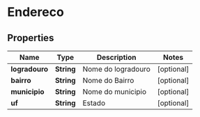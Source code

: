 
# Endereco

## Properties
Name | Type | Description | Notes
------------ | ------------- | ------------- | -------------
**logradouro** | **String** | Nome do logradouro |  [optional]
**bairro** | **String** | Nome do Bairro |  [optional]
**municipio** | **String** | Nome do municipio |  [optional]
**uf** | **String** | Estado |  [optional]




